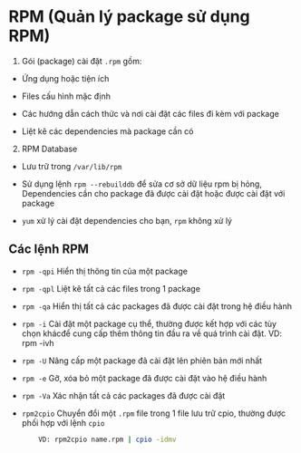 # RPM (Quản lý package sử dụng RPM)

1. Gói (package) cài đặt `.rpm` gồm:

- Ứng dụng hoặc tiện ích

- Files cấu hình mặc định

- Các hướng dẫn cách thức và nơi cài đặt các files đi kèm với package

- Liệt kê các dependencies mà package cần có

2. RPM Database

- Lưu trữ trong `/var/lib/rpm`

- Sử dụng lệnh `rpm --rebuilddb` để sửa cơ sở dữ liệu rpm bị hỏng, Dependencies cần cho package đã được cài đặt hoặc được cài đặt với package

- `yum` xử lý cài đặt dependencies cho bạn, `rpm` không xử lý

## Các lệnh RPM

+ `rpm -qpi` Hiển thị thông tin của một package

+ `rpm -qpl` Liệt kê tất cả các files trong 1 package

+ `rpm -qa` Hiển thị tất cả các packages đã được cài đặt trong hệ điều hành

+ `rpm -i` Cài đặt một package cụ thể, thường được kết hợp với các tùy chọn khácđể cung cấp thêm thông tin đầu ra về quá trình cài đặt. VD: rpm -ivh

+ `rpm -U` Nâng cấp một package đã cài đặt lên phiên bản mới nhất

+ `rpm -e` Gỡ, xóa bỏ một package đã được cài đặt vào hệ điều hành

+ `rpm -Va` Xác nhận tất cả các packages đã được cài đặt

+ `rpm2cpio` Chuyển đổi một `.rpm` file trong 1 file lưu trữ cpio, thường được phối hợp với lệnh `cpio`

	```sh
 		VD: rpm2cpio name.rpm | cpio -idmv
	```

